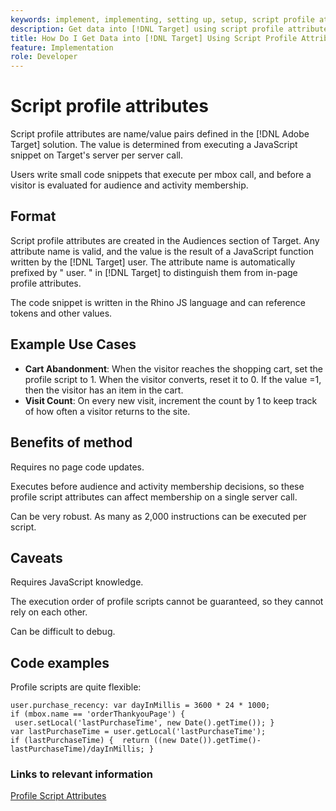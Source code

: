 ```yaml
---
keywords: implement, implementing, setting up, setup, script profile attributes
description: Get data into [!DNL Target] using script profile attributes.
title: How Do I Get Data into [!DNL Target] Using Script Profile Attributes?
feature: Implementation
role: Developer
---
```

# Script profile attributes

Script profile attributes are name/value pairs defined in the [!DNL Adobe Target] solution. The value is determined from executing a JavaScript snippet on Target's server per server call.

Users write small code snippets that execute per mbox call, and before a visitor is evaluated for audience and activity membership.

## Format

Script profile attributes are created in the Audiences section of Target. Any attribute name is valid, and the value is the result of a JavaScript function written by the [!DNL Target] user. The attribute name is automatically prefixed by " user. " in [!DNL Target] to distinguish them from in-page profile attributes.

The code snippet is written in the Rhino JS language and can reference tokens and other values.

## Example Use Cases

* **Cart Abandonment**: When the visitor reaches the shopping cart, set the profile script to 1. When the visitor converts, reset it to 0. If the value =1, then the visitor has an item in the cart.
* **Visit Count**: On every new visit, increment the count by 1 to keep track of how often a visitor returns to the site.

## Benefits of method

Requires no page code updates.

Executes before audience and activity membership decisions, so these profile script attributes can affect membership on a single server call.

Can be very robust. As many as 2,000 instructions can be executed per script.

## Caveats

Requires JavaScript knowledge.

The execution order of profile scripts cannot be guaranteed, so they cannot rely on each other.

Can be difficult to debug.

## Code examples

Profile scripts are quite flexible:

```
user.purchase_recency: var dayInMillis = 3600 * 24 * 1000; if (mbox.name == 'orderThankyouPage') {  user.setLocal('lastPurchaseTime', new Date().getTime()); } var lastPurchaseTime = user.getLocal('lastPurchaseTime'); if (lastPurchaseTime) {  return ((new Date()).getTime()-lastPurchaseTime)/dayInMillis; }
```

### Links to relevant information

[Profile Script Attributes](https://experienceleague.adobe.com/docs/target/using/audiences/visitor-profiles/profile-parameters.html#concept_8C07AEAB0A144FECA8B4FEB091AED4D2)
